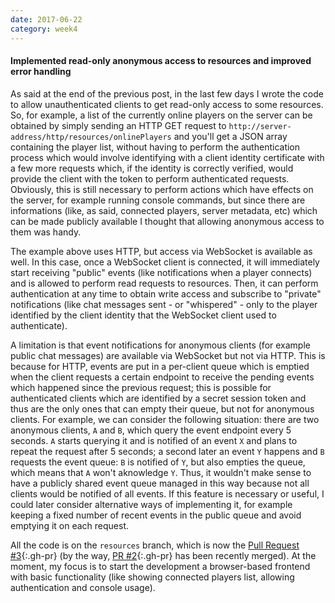 ```yaml
---
date: 2017-06-22
category: week4
---
```


#### Implemented read-only anonymous access to resources and improved error handling
As said at the end of the previous post, in the last few days I wrote the code to allow unauthenticated clients to get read-only access to some resources. So, for example, a list of the currently online players on the server can be obtained by simply sending an HTTP GET request to `http://server-address/http/resources/onlinePlayers` and you'll get a JSON array containing the player list, without having to perform the authentication process which would involve identifying with a client identity certificate with a few more requests which, if the identity is correctly verified, would provide the client with the token to perform authenticated requests. Obviously, this is still necessary to perform actions which have effects on the server, for example running console commands, but since there are informations (like, as said, connected players, server metadata, etc) which can be made publicly available I thought that allowing anonymous access to them was handy.

The example above uses HTTP, but access via WebSocket is available as well. In this case, once a WebSocket client is connected, it will immediately start receiving "public" events (like notifications when a player connects) and is allowed to perform read requests to resources. Then, it can perform authentication at any time to obtain write access and subscribe to "private" notifications (like chat messages sent - or "whispered" - only to the player identified by the client identity that the WebSocket client used to authenticate).

A limitation is that event notifications for anonymous clients (for example public chat messages) are available via WebSocket but not via HTTP. This is because for HTTP, events are put in a per-client queue which is emptied when the client requests a certain endpoint to receive the pending events which happened since the previous request; this is possible for authenticated clients which are identified by a secret session token and thus are the only ones that can empty their queue, but not for anonymous clients. For example, we can consider the following situation: there are two anonymous clients, `A` and `B`, which query the event endpoint every 5 seconds. `A` starts querying it and is notified of an event `X` and plans to repeat the request after 5 seconds; a second later an event `Y` happens and `B` requests the event queue: `B` is notified of `Y`, but also empties the queue, which means that `A` won't aknowledge `Y`. Thus, it wouldn't make sense to have a publicly shared event queue managed in this way because not all clients would be notified of all events.
If this feature is necessary or useful, I could later consider alternative ways of implementing it, for example keeping a fixed number of recent events in the public queue and avoid emptying it on each request.

All the code is on the `resources` branch, which is now the [Pull Request #3](https://github.com/MovingBlocks/FacadeServer/pull/3){:.gh-pr} (by the way, [PR #2](https://github.com/MovingBlocks/FacadeServer/pull/2){:.gh-pr} has been recently merged). At the moment, my focus is to start the development a browser-based frontend with basic functionality (like showing connected players list, allowing authentication and console usage).
